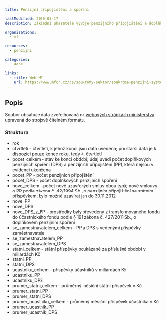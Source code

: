 ```yaml
---
title: Penzijní připojištění a spoření

lastModified: 2020-03-17
description: Základní ukazatele vývoje penzijního připojištění a doplňkového penzijního spoření v České republice.

organizations:
  - mf

resources:
  - penzijni

categories:
  - dane
  
links:
  - title: Web MF
    url: https://www.mfcr.cz/cs/soukromy-sektor/soukrome-penzijni-systemy/iii-pilir-doplnkove-penzijni-sporeni-a-p/vyvoj-penzijniho-pripojisteni
---
```




## Popis

Soubor obsahuje data zveřejňovaná na [webových stránkách ministerstva](https://www.mfcr.cz/cs/soukromy-sektor/soukrome-penzijni-systemy/iii-pilir-doplnkove-penzijni-sporeni-a-p/vyvoj-penzijniho-pripojisteni) upravená do strojově čitelném formátu.

### Struktura

* rok
* ctvrtleti - čtvrtletí, k jehož konci jsou data uvedena; pro starší data je k dispozici pouze konec roku, tedy 4. čtvrtletí
* pocet_celkem - stav ke konci období; údaj uvádí počet doplňkových penzijních spoření (DPS) a penzijních připojištění (PP), která nejsou v evidenci ukončena
* pocet_PP - počet penzijních připojištění
* pocet_DPS - počet doplňkových penzijních spoření
* nove_celkem - počet nově uzavřených smluv obou typů; nové smlouvy o PP podle zákona č. 42/1994 Sb., o penzijním připojištění se státním příspěvkem, bylo možné uzavírat jen do 30.11.2012
* nove_PP
* nove_DPS
* nove_DPS_z_PP - prostředky byly převedeny z transformovaného fondu do účastnického fondu podle § 191 zákona č. 427/2011 Sb., o doplňkovém penzijním spoření
* se_zamestnavatelem_celkem - PP a DPS s vedenými příspěvky zaměstnavatele
* se_zamestnavatelem_PP
* se_zamestnavatelem_DPS
* statni_celkem - státní příspěvky poukázané za příslušné období v miliardách Kč
* statni_PP
* statni_DPS
* ucastniku_celkem - příspěvky účastníků v miliardách Kč
* ucastniku_PP
* ucastniku_DPS
* prumer_statni_celkem - průměrný měsíční státní příspěvek v Kč
* prumer_statni_PP
* prumer_statni_DPS
* prumer_ucastniku_celkem - průměrný měsíční příspěvek účastníka v Kč
* prumer_ucastnik_PP
* prumer_ucastnik_DPS